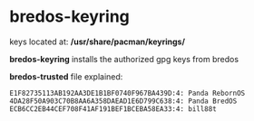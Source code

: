 # bredos-keyring


keys located at: **/usr/share/pacman/keyrings/**

**bredos-keyring** installs the authorized gpg keys from bredos
<br>

**bredos-trusted** file explained:
```
E1F82735113AB192AA3DE1B1BF0740F967BA439D:4: Panda RebornOS
4DA28F50A903C70B8AA6A358DAEAD1E6D799C638:4: Panda BredOS
ECB6CC2EB44CEF708F41AF191BEF1BCEBA58EA33:4: bill88t
```

<br>



